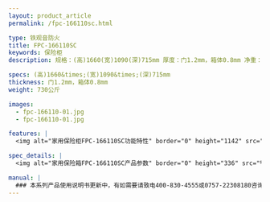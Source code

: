 ```yaml
---
layout: product_article
permalink: /fpc-166110sc.html

type: 铁观音防火
title: FPC-166110SC
keywords: 保险柜
description: 规格：(高)1660(宽)1090(深)715mm 厚度：门1.2mm，箱体0.8mm 净重：730公斤 /image-pro/fpc-166110-01.jpg /image-pro/fpc-166110-01.jpg 本系列产品使用说明书更新中，有如需要请致电400-830-4555或0757-22308180咨询

specs: (高)1660&times;(宽)1090&times;(深)715mm
thickness: 门1.2mm，箱体0.8mm
weight: 730公斤

images:
  - fpc-166110-01.jpg
  - fpc-166110-01.jpg

features: |
  <img alt="家用保险柜FPC-166110SC功能特性" border="0" height="1142" src="%PRODIMGS%/fpc-gn.jpg" width="538" />

spec_details: |
  <img alt="家用保险箱FPC-166110SC产品参数" border="0" height="336" src="%PRODIMGS%/fpc-cpcs.jpg" width="538" />

manual: |
  ### 本系列产品使用说明书更新中，有如需要请致电400-830-4555或0757-22308180咨询，谢谢！
---
```

